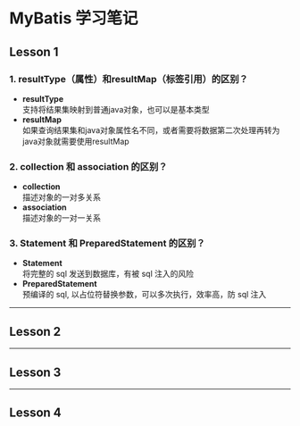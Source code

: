# MyBatis 学习笔记
## Lesson 1
### 1. resultType（属性）和resultMap（标签引用）的区别？
+ **resultType**  
    支持将结果集映射到普通java对象，也可以是基本类型
+ **resultMap**  
    如果查询结果集和java对象属性名不同，或者需要将数据第二次处理再转为 java对象就需要使用resultMap


### 2. collection 和 association 的区别？
+ **collection**  
    描述对象的一对多关系
+ **association**  
    描述对象的一对一关系

### 3. Statement 和 PreparedStatement 的区别？
+ **Statement**  
    将完整的 sql 发送到数据库，有被 sql 注入的风险
+ **PreparedStatement**  
    预编译的 sql, 以占位符替换参数，可以多次执行，效率高，防 sql 注入


***
## Lesson 2
***
## Lesson 3
***
## Lesson 4
